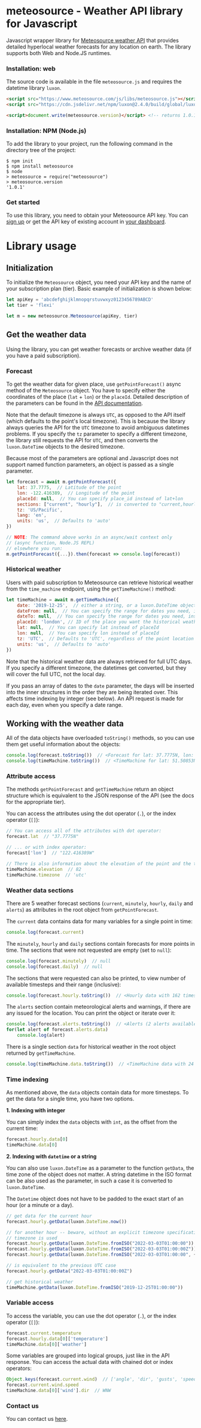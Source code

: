 meteosource - Weather API library for Javascript
==========

Javascript wrapper library for [Meteosource weather API](https://www.meteosource.com) that provides detailed hyperlocal weather forecasts for any location on earth. The library supports both Web and Node.JS runtimes.


### Installation: web

The source code is available in the file ``meteosource.js`` and requires the datetime library ``luxon``.

```HTML
<script src="https://www.meteosource.com/js/libs/meteosource.js"></script>
<script src="https://cdn.jsdelivr.net/npm/luxon@2.4.0/build/global/luxon.min.js"></script>

<script>document.write(meteosource.version)</script> <!-- returns 1.0.1 -->
```

### Installation: NPM (Node.js)

To add the library to your project, run the following command in the directory tree of the project:

```shell
$ npm init
$ npm install meteosource
$ node
> meteosource = require("meteosource")
> meteosource.version
'1.0.1'
```


### Get started

To use this library, you need to obtain your Meteosource API key. You can [sign up](https://www.meteosource.com/client/sign-up) or get the API key of existing account in [your dashboard](https://www.meteosource.com/client).

# Library usage

## Initialization

To initialize the `Meteosource` object, you need your API key and the name of your subscription plan (tier). Basic example of initialization is shown below:

```javascript
let apiKey = 'abcdefghijklmnopqrstuvwxyz0123456789ABCD'
let tier = 'flexi'

let m = new meteosource.Meteosource(apiKey, tier)
```

## Get the weather data

Using the library, you can get weather forecasts or archive weather data (if you have a paid subscription).

### Forecast
To get the weather data for given place, use `getPointForecast()` async method of the `Meteosource` object. You have to specify either the coordinates of the place (`lat` + `lon`) or the `placeId`. Detailed description of the parameters can be found in the [API documentation](https://www.meteosource.com/documentation).

Note that the default timezone is always `UTC`, as opposed to the API itself (which defaults to the point's local timezone). This is because the library always queries the API for the `UTC` timezone to avoid ambiguous datetimes problems. If you specify the ``tz`` parameter to specify a different timezone, the library still requests the API for `UTC`, and then converts the ``luxon.DateTime`` objects to the desired timezone.

Because most of the parameters are optional and Javascript does not support named function parameters, an object is passed as a single parameter.

```javascript
let forecast = await m.getPointForecast({
    lat: 37.7775,  // Latitude of the point
    lon: -122.416389,  // Longitude of the point
    placeId: null,  // You can specify place_id instead of lat+lon
    sections: ["current", "hourly"],  // is converted to "current,hourly"
    tz: 'US/Pacific',
    lang: 'en',
    units: 'us',  // Defaults to 'auto'
})

// NOTE: The command above works in an async/wait context only
// (async function, Node.JS REPL)
// elsewhere you run:
m.getPointForecast({...}).then(forecast => console.log(forecast))
```

### Historical weather
Users with paid subscription to Meteosource can retrieve historical weather from the `time_machine` endpoint, using the `getTimeMachine()` method:

```javascript
let timeMachine = await m.getTimeMachine({
    date: '2019-12-25',  // either a string, or a luxon.DateTime object or an array of these
    dateFrom: null,  // You can specify the range for dates you need, instead of list
    dateTo: null,  // You can specify the range for dates you need, instead of list
    placeId: 'london', // ID of the place you want the historical weather for
    lat: null,  // You can specify lat instead of placeId
    lon: null,  // You can specify lon instead of placeId
    tz: 'UTC',  // Defaults to 'UTC', regardless of the point location
    units: 'us',  // Defaults to 'auto'
})
```
Note that the historical weather data are always retrieved for full UTC days. If you specify a different timezone, the datetimes get converted, but they will cover the full UTC, not the local day.

If you pass an array of dates to the `date` parameter, the days will be inserted into the inner structures in the order they are being iterated over. This affects time indexing by integer (see below). An API request is made for each day, even when you specify a date range.

## Working with the weather data
All of the data objects have overloaded `toString()` methods, so you can use them get useful information about the objects:

```javascript
console.log(forecast.toString())  // <Forecast for lat: 37.7775N, lon: 122.416389W>
console.log(timeMachine.toString())  // <TimeMachine for lat: 51.50853N, lon: 0.12574W>
```

### Attribute access

The methods ``getPointForecast`` and ``getTimeMachine`` return an object structure which is equivalent to the JSON response of the API (see the docs for the appropriate tier).

You can access the attributes using the dot operator (`.`), or the index operator (`[]`):

```javascript
// You can access all of the attributes with dot operator:
forecast.lat  // "37.7775N"

// ... or with index operator:
forecast['lon']  // "122.416389W"

// There is also information about the elevation of the point and the timezone
timeMachine.elevation  // 82
timeMachine.timezone  // 'utc'
```

### Weather data sections

There are 5 weather forecast sections (`current`, `minutely`, `hourly`, `daily` and `alerts`) as attributes in the root object from ``getPointForecast``.

The `current` data contains data for many variables for a single point in time:

```javascript
console.log(forecast.current)
```

The `minutely`, `hourly` and `daily` sections contain forecasts for more points in time. The sections that were not requested are empty (set to ``null``):

```javascript
console.log(forecast.minutely)  // null
console.log(forecast.daily)  // null
```

The sections that were requested can also be printed, to view number of available timesteps and their range (inclusive):

```javascript
console.log(forecast.hourly.toString())  // <Hourly data with 162 timesteps from 2022-05-20T11:00:00 to 2022-05-27T04:00:00
```

The `alerts` section contain meteorological alerts and warnings, if there are any issued for the location. You can print the object or iterate over it:
```javascript
console.log(forecast.alerts.toString())  // <Alerts (2 alerts available>
for(let alert of forecast.alerts.data)
    console.log(alert)
```

There is a single section `data` for historical weather in the root object returned by ``getTimeMachine``.

```javascript
console.log(timeMachine.data.toString())  // <TimeMachine data with 24 steps from 2019-12-25T00:00:00 to 2019-12-25T23:00:00
```

### Time indexing

As mentioned above, the ``data`` objects contain data for more timesteps. To get the data for a single time, you have two options.

  **1. Indexing with integer**

You can simply index the ``data`` objects with `int`, as the offset from the current time:

```javascript
forecast.hourly.data[0]
timeMachine.data[0]
```

  **2. Indexing with `datetime` or a string**

You can also use `luxon.DateTime` as a parameter to the function ``getData``, the time zone of the object does not matter. A string datetime in the ISO format can be also used as the parameter, in such a case it is converted to ``luxon.DateTime``.

The ``Datetime`` object does not have to be padded to the exact start of an hour (or a minute or a day).

```javascript
// get data for the current hour
forecast.hourly.getData(luxon.DateTime.now())

// for another hour -- beware, without an explicit timezone specification the local
// timezone is used
forecast.hourly.getData(luxon.DateTime.fromISO("2022-03-03T01:00:00")) // local TZ
forecast.hourly.getData(luxon.DateTime.fromISO("2022-03-03T01:00:00Z")) // UTC
forecast.hourly.getData(luxon.DateTime.fromISO("2022-03-03T01:00:00", {zone: "Europe/Prague"})) // a specific time zone

// is equivalent to the previous UTC case
forecast.hourly.getData("2022-03-03T01:00:00Z")

// get historical weather
timeMachine.getData(luxon.DateTime.fromISO("2019-12-25T01:00:00"))
```


### Variable access

To access the variable, you can use the dot operator (`.`), or the index operator (`[]`):

```javascript
forecast.current.temperature
forecast.hourly.data[0]['temperature']
timeMachine.data[0]['weather']
```

Some variables are grouped into logical groups, just like in the API response. You can access the actual data with chained dot or index operators:

```javascript
Object.keys(forecast.current.wind)  // ['angle', 'dir', 'gusts', 'speed']
forecast.current.wind.speed
timeMachine.data[0]['wind'].dir  // WNW
```


### Contact us

You can contact us [here](https://www.meteosource.com/contact).
